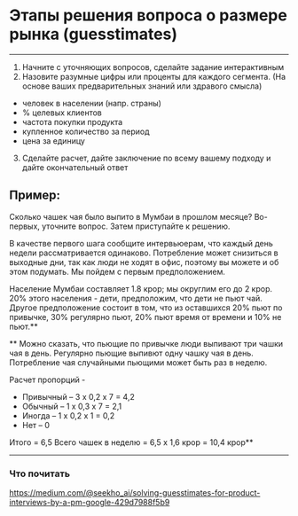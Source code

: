 # Этапы решения вопроса о размере рынка (guesstimates)
---

1. Начните с уточняющих вопросов, сделайте задание интерактивным
2. Назовите разумные цифры или проценты для каждого
сегмента. (На основе ваших предварительных знаний или здравого смысла)
- человек в населении (напр. страны)
- % целевых клиентов
- частота покупки продукта
- купленное количество за период
- цена за единицу
3. Сделайте расчет, дайте заключение по всему вашему подходу и дайте окончательный ответ

##  Пример:
Сколько чашек чая было выпито в Мумбаи в прошлом месяце?
Во-первых, уточните вопрос. Затем приступайте к решению.

В качестве первого шага сообщите интервьюерам, что каждый день недели рассматривается одинаково. Потребление может снизиться в выходные дни, так как люди не ходят в офис, поэтому вы можете и об этом подумать. Мы пойдем с первым предположением.

Население Мумбаи составляет 1.8 крор; мы округлим его до 2 крор. 20% этого населения - дети, предположим, что дети не пьют чай. Другое предположение состоит в том, что из оставшихся 20% пьют по привычке, 30% регулярно пьют, 20% пьют время от времени и 10% не пьют.**

** Можно сказать, что пьющие по привычке люди выпивают три чашки чая в день. Регулярно пьющие выпивют одну чашку чая в день. Потребление чая случайными пьющими может быть раз в неделю.

Расчет пропорций -
- Привычный – 3 х 0,2 х 7 = 4,2
- Обычный – 1 х 0,3 х 7 = 2,1
- Иногда – 1 х 0,2 х 1 = 0,2
- Нет – 0

Итого = 6,5
Всего чашек в неделю = 6,5 x 1,6 крор = 10,4 крор**

---

### Что почитать
https://medium.com/@seekho_ai/solving-guesstimates-for-product-interviews-by-a-pm-google-429d7988f5b9